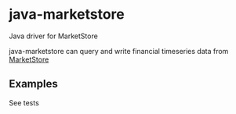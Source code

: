# java-marketstore
Java driver for MarketStore


java-marketstore can query and write financial timeseries data from [MarketStore](https://github.com/alpacahq/marketstore)


## Examples

See tests

